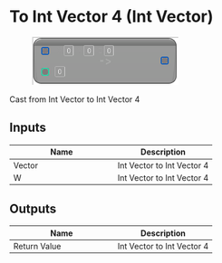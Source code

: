 # To Int Vector 4 (Int Vector)

<div align="left" data-full-width="false">

<figure><img src="../../../../.gitbook/assets/To_Int_Vector_4_(Int_Vector).png" alt=""><figcaption></figcaption></figure>

</div>

Cast from Int Vector to Int Vector 4

## Inputs

<table><thead><tr><th width="170">Name</th><th>Description</th></tr></thead><tbody><tr><td>Vector</td><td>Int Vector to Int Vector 4</td></tr><tr><td>W</td><td>Int Vector to Int Vector 4</td></tr></tbody></table>

## Outputs

<table><thead><tr><th width="170">Name</th><th>Description</th></tr></thead><tbody><tr><td>Return Value</td><td>Int Vector to Int Vector 4</td></tr></tbody></table>
